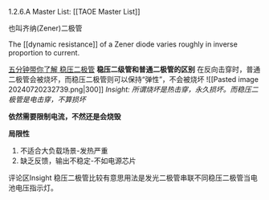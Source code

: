 1.2.6.A
Master List: [[TAOE Master List]]

也叫齐纳(Zener)二极管

The [[dynamic resistance]] of a Zener diode varies roughly in inverse proportion to current.

[五分钟带你了解 稳压二极管](https://www.bilibili.com/video/BV1qY4y1t7sc)
**稳压二级管和普通二极管的区别**
在反向击穿时，普通二极管会被烧坏，而稳压二极管则可以保持“弹性”，不会被烧坏
![[Pasted image 20240720232739.png|300]]
*Insight: 所谓烧坏是热击穿，永久损坏。而稳压二极管是电击穿，不算损坏*

**依然需要限制电流，不然还是会烧毁**

**局限性**
1. 不适合大负载场景-发热严重
2. 缺乏反馈，输出不稳定-不如电源芯片

评论区Insight
稳压二极管比较有意思用法是发光二极管串联不同稳压二极管当电池电压指示灯。